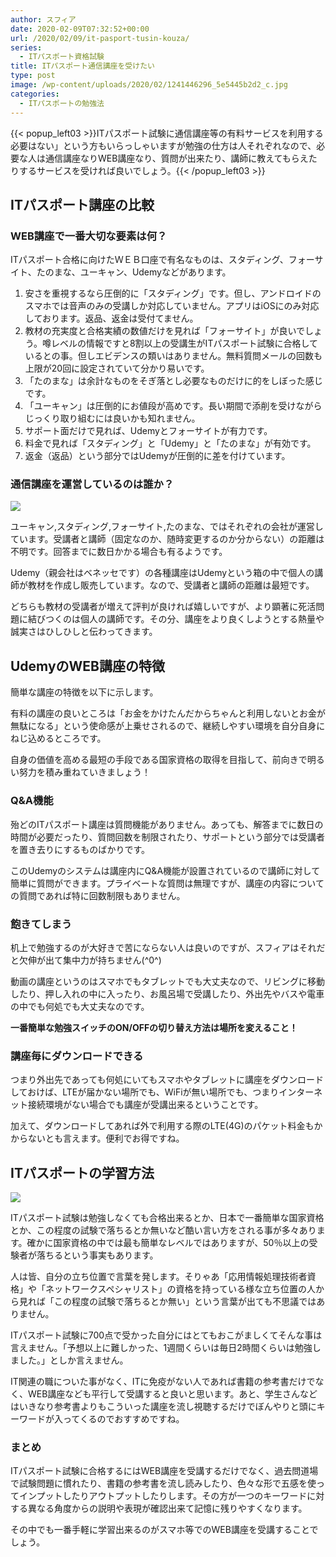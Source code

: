```yaml
---
author: スフィア
date: 2020-02-09T07:32:52+00:00
url: /2020/02/09/it-pasport-tusin-kouza/
series:
  - ITパスポート資格試験
title: ITパスポート通信講座を受けたい
type: post
image: /wp-content/uploads/2020/02/1241446296_5e5445b2d2_c.jpg
categories:
  - ITパスポートの勉強法
---
```

{{< popup_left03 >}}ITパスポート試験に通信講座等の有料サービスを利用する必要はない」という方もいらっしゃいますが勉強の仕方は人それぞれなので、必要な人は通信講座なりWEB講座なり、質問が出来たり、講師に教えてもらえたりするサービスを受ければ良いでしょう。{{< /popup_left03 >}}

## ITパスポート講座の比較

### WEB講座で一番大切な要素は何？
ITパスポート合格に向けたＷＥＢ口座で有名なものは、スタディング、フォーサイト、たのまな、ユーキャン、Udemyなどがあります。　　　

  1. 安さを重視するなら圧倒的に「スタディング」です。但し、アンドロイドのスマホでは音声のみの受講しか対応していません。アプリはiOSにのみ対応しております。返品、返金は受付てません。
  2. 教材の充実度と合格実績の数値だけを見れば「フォーサイト」が良いでしょう。噂レベルの情報ですと8割以上の受講生がITパスポート試験に合格しているとの事。但しエビデンスの類いはありません。無料質問メールの回数も上限が20回に設定されていて分かり易いです。
  3. 「たのまな」は余計なものをそぎ落とし必要なものだけに的をしぼった感じです。
  4. 「ユーキャン」は圧倒的にお値段が高めです。長い期間で添削を受けながらじっくり取り組むには良いかも知れません。
  5. サポート面だけで見れば、Udemyとフォーサイトが有力です。
  6. 料金で見れば「スタディング」と「Udemy」と「たのまな」が有効です。
  7. 返金（返品）という部分ではUdemyが圧倒的に差を付けています。

### 通信講座を運営しているのは誰か？

![](/wp-content/uploads/2020/02/man-wearing-gray-dress-shirt-and-blue-jeans-3184317-300x200.jpg)


ユーキャン,スタディング,フォーサイト,たのまな、ではそれぞれの会社が運営しています。受講者と講師（固定なのか、随時変更するのか分からない）の距離は不明です。回答までに数日かかる場合も有るようです。

Udemy（親会社はベネッセです）の各種講座はUdemyという箱の中で個人の講師が教材を作成し販売しています。なので、受講者と講師の距離は最短です。

どちらも教材の受講者が増えて評判が良ければ嬉しいですが、より顕著に死活問題に結びつくのは個人の講師です。その分、講座をより良くしようとする熱量や誠実さはひしひしと伝わってきます。

## UdemyのWEB講座の特徴

簡単な講座の特徴を以下に示します。




<span class="line-blue">有料の講座の良いところは「お金をかけたんだからちゃんと利用しないとお金が無駄になる」という使命感が上乗せされるので、継続しやすい環境を自分自身にねじ込めるところです。</span>

自身の価値を高める最短の手段である国家資格の取得を目指して、前向きで明るい努力を積み重ねていきましょう！

### <span id="QA">Q&A機能</span>

殆どのITパスポート講座は<span class="line-pink">質問機能がありません</span>。あっても、<span class="line-pink">解答までに数日の時間が必要</span>だったり、<span class="line-pink">質問回数を制限</span>されたり、サポートという部分では<span class="line-yellow">受講者を置き去りにするものばかり</span>です。

このUdemyのシステムは講座内にQ&A機能が設置されているので講師に対して簡単に質問ができます。プライベートな質問は無理ですが、講座の内容についての質問であれば特に回数制限もありません。


### <span id="i-4">飽きてしまう</span>

机上で勉強するのが大好きで苦にならない人は良いのですが、スフィアはそれだと欠伸が出て集中力が持ちません(^0^)

動画の講座というのはスマホでもタブレットでも大丈夫なので、リビングに移動したり、押し入れの中に入ったり、お風呂場で受講したり、外出先やバスや電車の中でも何処でも大丈夫なのです。

**一番簡単な勉強スイッチのON/OFFの切り替え方法は場所を変えること！**

### <span id="i-5">講座毎にダウンロードできる</span>

つまり外出先であっても何処にいてもスマホやタブレットに講座をダウンロードしておけば、LTEが届かない場所でも、WiFiが無い場所でも、つまり<span class="line-yellow">インターネット接続環境がない場合でも講座が受講出来る</span>ということです。

加えて、ダウンロードしてあれば外で利用する際のLTE(4G)のパケット料金もかからないとも言えます。便利でお得ですね。

## <span id="IT-2">ITパスポートの学習方法</span>

![](/wp-content/uploads/2020/02/women-wearing-white-long-sleeved-collared-shirt-holding-1037915-300x200.jpg)

ITパスポート試験は勉強しなくても合格出来るとか、日本で一番簡単な国家資格とか、この程度の試験で落ちるとか無いなど酷い言い方をされる事が多々あります。確かに国家資格の中では最も簡単なレベルではありますが、50％以上の受験者が落ちるという事実もあります。

人は皆、自分の立ち位置で言葉を発します。そりゃあ「応用情報処理技術者資格」や「ネットワークスペシャリスト」の資格を持っている様な立ち位置の人から見れば「この程度の試験で落ちるとか無い」という言葉が出ても不思議ではありません。

ITパスポート試験に700点で受かった自分にはとてもおこがましくてそんな事は言えません。「予想以上に難しかった、1週間くらいは毎日2時間くらいは勉強しました。」としか言えません。

IT関連の職についた事がなく、ITに免疫がない人であれば書籍の参考書だけでなく、WEB講座なども平行して受講すると良いと思います。あと、学生さんなどはいきなり参考書よりもこういった講座を流し視聴するだけでぼんやりと頭にキーワードが入ってくるのでおすすめですね。



### <span id="i-6">まとめ</span>

ITパスポート試験に合格するにはWEB講座を受講するだけでなく、過去問道場で試験問題に慣れたり、書籍の参考書を流し読みしたり、色々な形で五感を使ってインプットしたりアウトプットしたりします。その方が一つのキーワードに対する異なる角度からの説明や表現が確認出来て記憶に残りやすくなります。

その中でも一番手軽に学習出来るのがスマホ等でのWEB講座を受講することでしょう。
